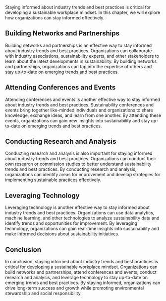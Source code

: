 
Staying informed about industry trends and best practices is critical for developing a sustainable workplace mindset. In this chapter, we will explore how organizations can stay informed effectively.

Building Networks and Partnerships
----------------------------------

Building networks and partnerships is an effective way to stay informed about industry trends and best practices. Organizations can collaborate with industry associations, sustainability experts, and other stakeholders to learn about the latest developments in sustainability. By building networks and partnerships, organizations can tap into the expertise of others and stay up-to-date on emerging trends and best practices.

Attending Conferences and Events
--------------------------------

Attending conferences and events is another effective way to stay informed about industry trends and best practices. Sustainability conferences and events bring together like-minded individuals and organizations to share knowledge, exchange ideas, and learn from one another. By attending these events, organizations can gain new insights into sustainability and stay up-to-date on emerging trends and best practices.

Conducting Research and Analysis
--------------------------------

Conducting research and analysis is also important for staying informed about industry trends and best practices. Organizations can conduct their own research or commission studies to better understand sustainability trends and best practices. By conducting research and analysis, organizations can identify areas for improvement and develop strategies for implementing sustainable practices effectively.

Leveraging Technology
---------------------

Leveraging technology is another effective way to stay informed about industry trends and best practices. Organizations can use data analytics, machine learning, and other technologies to analyze sustainability data and identify trends and opportunities for improvement. By leveraging technology, organizations can gain real-time insights into sustainability and make informed decisions about sustainability initiatives.

Conclusion
----------

In conclusion, staying informed about industry trends and best practices is critical for developing a sustainable workplace mindset. Organizations can build networks and partnerships, attend conferences and events, conduct research and analysis, and leverage technology to stay up-to-date on emerging trends and best practices. By staying informed, organizations can drive long-term success and growth while promoting environmental stewardship and social responsibility.
